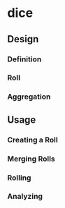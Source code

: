 # dice

## Design

### Definition

### Roll

### Aggregation

## Usage

### Creating a Roll

### Merging Rolls

### Rolling

### Analyzing